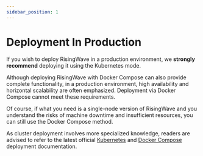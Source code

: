 ```yaml
---
sidebar_position: 1
---
```


# Deployment In Production

If you wish to deploy RisingWave in a production environment, we **strongly recommend** deploying it using the Kubernetes mode.

Although deploying RisingWave with Docker Compose can also provide complete functionality, in a production environment, high availability and horizontal scalability are often emphasized. Deployment via Docker Compose cannot meet these requirements.

Of course, if what you need is a single-node version of RisingWave and you understand the risks of machine downtime and insufficient resources, you can still use the Docker Compose method.

As cluster deployment involves more specialized knowledge, readers are advised to refer to the latest official [Kubernetes](https://docs.risingwave.com/docs/current/risingwave-kubernetes/) and [Docker Compose](https://docs.risingwave.com/docs/current/risingwave-trial?method=docker-compose) deployment documentation.
